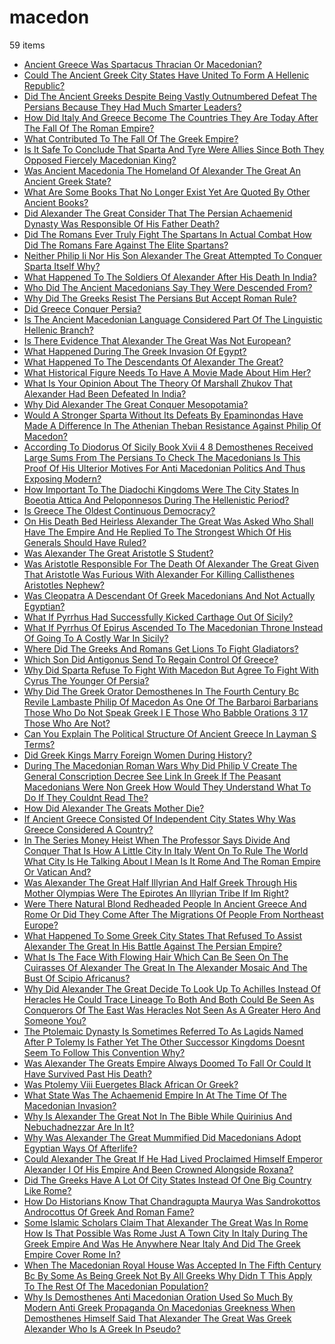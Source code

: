 # macedon
59 items

* [Ancient Greece Was Spartacus Thracian Or Macedonian?](./2015/ancient-greece-was-spartacus-thracian-or-macedonian.md)
* [Could The Ancient Greek City States Have United To Form A Hellenic Republic?](./2015/could-the-ancient-greek-city-states-have-united-to-form-a-hellenic-republic.md)
* [Did The Ancient Greeks Despite Being Vastly Outnumbered Defeat The Persians Because They Had Much Smarter Leaders?](./2015/did-the-ancient-greeks-despite-being-vastly-outnumbered-defeat-the-persians-because-they-had-much-smarter-leaders.md)
* [How Did Italy And Greece Become The Countries They Are Today After The Fall Of The Roman Empire?](./2015/how-did-italy-and-greece-become-the-countries-they-are-today-after-the-fall-of-the-roman-empire.md)
* [What Contributed To The Fall Of The Greek Empire?](./2015/what-contributed-to-the-fall-of-the-greek-empire.md)
* [Is It Safe To Conclude That Sparta And Tyre Were Allies Since Both They Opposed Fiercely Macedonian King?](./2016/is-it-safe-to-conclude-that-sparta-and-tyre-were-allies-since-both-they-opposed-fiercely-macedonian-king.md)
* [Was Ancient Macedonia The Homeland Of Alexander The Great An Ancient Greek State?](./2016/was-ancient-macedonia-the-homeland-of-alexander-the-great-an-ancient-greek-state.md)
* [What Are Some Books That No Longer Exist Yet Are Quoted By Other Ancient Books?](./2016/what-are-some-books-that-no-longer-exist-yet-are-quoted-by-other-ancient-books.md)
* [Did Alexander The Great Consider That The Persian Achaemenid Dynasty Was Responsible Of His Father Death?](./2017/did-alexander-the-great-consider-that-the-persian-achaemenid-dynasty-was-responsible-of-his-father-death.md)
* [Did The Romans Ever Truly Fight The Spartans In Actual Combat How Did The Romans Fare Against The Elite Spartans?](./2017/did-the-romans-ever-truly-fight-the-spartans-in-actual-combat-how-did-the-romans-fare-against-the-elite-spartans.md)
* [Neither Philip Ii Nor His Son Alexander The Great Attempted To Conquer Sparta Itself Why?](./2017/neither-philip-ii-nor-his-son-alexander-the-great-attempted-to-conquer-sparta-itself-why.md)
* [What Happened To The Soldiers Of Alexander After His Death In India?](./2017/what-happened-to-the-soldiers-of-alexander-after-his-death-in-india.md)
* [Who Did The Ancient Macedonians Say They Were Descended From?](./2017/who-did-the-ancient-macedonians-say-they-were-descended-from.md)
* [Why Did The Greeks Resist The Persians But Accept Roman Rule?](./2017/why-did-the-greeks-resist-the-persians-but-accept-roman-rule.md)
* [Did Greece Conquer Persia?](./2018/did-greece-conquer-persia.md)
* [Is The Ancient Macedonian Language Considered Part Of The Linguistic Hellenic Branch?](./2018/is-the-ancient-macedonian-language-considered-part-of-the-linguistic-hellenic-branch.md)
* [Is There Evidence That Alexander The Great Was Not European?](./2018/is-there-evidence-that-alexander-the-great-was-not-european.md)
* [What Happened During The Greek Invasion Of Egypt?](./2018/what-happened-during-the-greek-invasion-of-egypt.md)
* [What Happened To The Descendants Of Alexander The Great?](./2018/what-happened-to-the-descendants-of-alexander-the-great.md)
* [What Historical Figure Needs To Have A Movie Made About Him Her?](./2018/what-historical-figure-needs-to-have-a-movie-made-about-him-her.md)
* [What Is Your Opinion About The Theory Of Marshall Zhukov That Alexander Had Been Defeated In India?](./2018/what-is-your-opinion-about-the-theory-of-marshall-zhukov-that-alexander-had-been-defeated-in-india.md)
* [Why Did Alexander The Great Conquer Mesopotamia?](./2018/why-did-alexander-the-great-conquer-mesopotamia.md)
* [Would A Stronger Sparta Without Its Defeats By Epaminondas Have Made A Difference In The Athenian Theban Resistance Against Philip Of Macedon?](./2018/would-a-stronger-sparta-without-its-defeats-by-epaminondas-have-made-a-difference-in-the-athenian-theban-resistance-against-philip-of-macedon.md)
* [According To Diodorus Of Sicily Book Xvii 4 8 Demosthenes Received Large Sums From The Persians To Check The Macedonians Is This Proof Of His Ulterior Motives For Anti Macedonian Politics And Thus Exposing Modern?](./2019/according-to-diodorus-of-sicily-book-xvii-4-8-demosthenes-received-large-sums-from-the-persians-to-check-the-macedonians-is-this-proof-of-his-ulterior-motives-for-anti-macedonian-politics-and-thus-exposing-modern.md)
* [How Important To The Diadochi Kingdoms Were The City States In Boeotia Attica And Peloponnesos During The Hellenistic Period?](./2019/how-important-to-the-diadochi-kingdoms-were-the-city-states-in-boeotia-attica-and-peloponnesos-during-the-hellenistic-period.md)
* [Is Greece The Oldest Continuous Democracy?](./2019/is-greece-the-oldest-continuous-democracy.md)
* [On His Death Bed Heirless Alexander The Great Was Asked Who Shall Have The Empire And He Replied To The Strongest Which Of His Generals Should Have Ruled?](./2019/on-his-death-bed-heirless-alexander-the-great-was-asked-who-shall-have-the-empire-and-he-replied-to-the-strongest-which-of-his-generals-should-have-ruled.md)
* [Was Alexander The Great Aristotle S Student?](./2019/was-alexander-the-great-aristotle-s-student.md)
* [Was Aristotle Responsible For The Death Of Alexander The Great Given That Aristotle Was Furious With Alexander For Killing Callisthenes Aristotles Nephew?](./2019/was-aristotle-responsible-for-the-death-of-alexander-the-great-given-that-aristotle-was-furious-with-alexander-for-killing-callisthenes-aristotles-nephew.md)
* [Was Cleopatra A Descendant Of Greek Macedonians And Not Actually Egyptian?](./2019/was-cleopatra-a-descendant-of-greek-macedonians-and-not-actually-egyptian.md)
* [What If Pyrrhus Had Successfully Kicked Carthage Out Of Sicily?](./2019/what-if-pyrrhus-had-successfully-kicked-carthage-out-of-sicily.md)
* [What If Pyrrhus Of Epirus Ascended To The Macedonian Throne Instead Of Going To A Costly War In Sicily?](./2019/what-if-pyrrhus-of-epirus-ascended-to-the-macedonian-throne-instead-of-going-to-a-costly-war-in-sicily.md)
* [Where Did The Greeks And Romans Get Lions To Fight Gladiators?](./2019/where-did-the-greeks-and-romans-get-lions-to-fight-gladiators.md)
* [Which Son Did Antigonus Send To Regain Control Of Greece?](./2019/which-son-did-antigonus-send-to-regain-control-of-greece.md)
* [Why Did Sparta Refuse To Fight With Macedon But Agree To Fight With Cyrus The Younger Of Persia?](./2019/why-did-sparta-refuse-to-fight-with-macedon-but-agree-to-fight-with-cyrus-the-younger-of-persia.md)
* [Why Did The Greek Orator Demosthenes In The Fourth Century Bc Revile Lambaste Philip Of Macedon As One Of The Barbaroi Barbarians Those Who Do Not Speak Greek I E Those Who Babble Orations 3 17 Those Who Are Not?](./2019/why-did-the-greek-orator-demosthenes-in-the-fourth-century-bc-revile-lambaste-philip-of-macedon-as-one-of-the-barbaroi-barbarians-those-who-do-not-speak-greek-i-e-those-who-babble-orations-3-17-those-who-are-not.md)
* [Can You Explain The Political Structure Of Ancient Greece In Layman S Terms?](./2020/can-you-explain-the-political-structure-of-ancient-greece-in-layman-s-terms.md)
* [Did Greek Kings Marry Foreign Women During History?](./2020/did-greek-kings-marry-foreign-women-during-history.md)
* [During The Macedonian Roman Wars Why Did Philip V Create The General Conscription Decree See Link In Greek If The Peasant Macedonians Were Non Greek How Would They Understand What To Do If They Couldnt Read The?](./2020/during-the-macedonian-roman-wars-why-did-philip-v-create-the-general-conscription-decree-see-link-in-greek-if-the-peasant-macedonians-were-non-greek-how-would-they-understand-what-to-do-if-they-couldnt-read-the.md)
* [How Did Alexander The Greats Mother Die?](./2020/how-did-alexander-the-greats-mother-die.md)
* [If Ancient Greece Consisted Of Independent City States Why Was Greece Considered A Country?](./2020/if-ancient-greece-consisted-of-independent-city-states-why-was-greece-considered-a-country.md)
* [In The Series Money Heist When The Professor Says Divide And Conquer That Is How A Little City In Italy Went On To Rule The World What City Is He Talking About I Mean Is It Rome And The Roman Empire Or Vatican And?](./2020/in-the-series-money-heist-when-the-professor-says-divide-and-conquer-that-is-how-a-little-city-in-italy-went-on-to-rule-the-world-what-city-is-he-talking-about-i-mean-is-it-rome-and-the-roman-empire-or-vatican-and.md)
* [Was Alexander The Great Half Illyrian And Half Greek Through His Mother Olympias Were The Epirotes An Illyrian Tribe If Im Right?](./2020/was-alexander-the-great-half-illyrian-and-half-greek-through-his-mother-olympias-were-the-epirotes-an-illyrian-tribe-if-im-right.md)
* [Were There Natural Blond Redheaded People In Ancient Greece And Rome Or Did They Come After The Migrations Of People From Northeast Europe?](./2020/were-there-natural-blond-redheaded-people-in-ancient-greece-and-rome-or-did-they-come-after-the-migrations-of-people-from-northeast-europe.md)
* [What Happened To Some Greek City States That Refused To Assist Alexander The Great In His Battle Against The Persian Empire?](./2020/what-happened-to-some-greek-city-states-that-refused-to-assist-alexander-the-great-in-his-battle-against-the-persian-empire.md)
* [What Is The Face With Flowing Hair Which Can Be Seen On The Cuirasses Of Alexander The Great In The Alexander Mosaic And The Bust Of Scipio Africanus?](./2020/what-is-the-face-with-flowing-hair-which-can-be-seen-on-the-cuirasses-of-alexander-the-great-in-the-alexander-mosaic-and-the-bust-of-scipio-africanus.md)
* [Why Did Alexander The Great Decide To Look Up To Achilles Instead Of Heracles He Could Trace Lineage To Both And Both Could Be Seen As Conquerors Of The East Was Heracles Not Seen As A Greater Hero And Someone You?](./2020/why-did-alexander-the-great-decide-to-look-up-to-achilles-instead-of-heracles-he-could-trace-lineage-to-both-and-both-could-be-seen-as-conquerors-of-the-east-was-heracles-not-seen-as-a-greater-hero-and-someone-you.md)
* [The Ptolemaic Dynasty Is Sometimes Referred To As Lagids Named After P Tolemy Is Father Yet The Other Successor Kingdoms Doesnt Seem To Follow This Convention Why?](./2021/the-ptolemaic-dynasty-is-sometimes-referred-to-as-lagids-named-after-p-tolemy-is-father-yet-the-other-successor-kingdoms-doesnt-seem-to-follow-this-convention-why.md)
* [Was Alexander The Greats Empire Always Doomed To Fall Or Could It Have Survived Past His Death?](./2021/was-alexander-the-greats-empire-always-doomed-to-fall-or-could-it-have-survived-past-his-death.md)
* [Was Ptolemy Viii Euergetes Black African Or Greek?](./2021/was-ptolemy-viii-euergetes-black-african-or-greek.md)
* [What State Was The Achaemenid Empire In At The Time Of The Macedonian Invasion?](./2021/what-state-was-the-achaemenid-empire-in-at-the-time-of-the-macedonian-invasion.md)
* [Why Is Alexander The Great Not In The Bible While Quirinius And Nebuchadnezzar Are In It?](./2021/why-is-alexander-the-great-not-in-the-bible-while-quirinius-and-nebuchadnezzar-are-in-it.md)
* [Why Was Alexander The Great Mummified Did Macedonians Adopt Egyptian Ways Of Afterlife?](./2021/why-was-alexander-the-great-mummified-did-macedonians-adopt-egyptian-ways-of-afterlife.md)
* [Could Alexander The Great If He Had Lived Proclaimed Himself Emperor Alexander I Of His Empire And Been Crowned Alongside Roxana?](./2022/could-alexander-the-great-if-he-had-lived-proclaimed-himself-emperor-alexander-i-of-his-empire-and-been-crowned-alongside-roxana.md)
* [Did The Greeks Have A Lot Of City States Instead Of One Big Country Like Rome?](./2022/did-the-greeks-have-a-lot-of-city-states-instead-of-one-big-country-like-rome.md)
* [How Do Historians Know That Chandragupta Maurya Was Sandrokottos Androcottus Of Greek And Roman Fame?](./2022/how-do-historians-know-that-chandragupta-maurya-was-sandrokottos-androcottus-of-greek-and-roman-fame.md)
* [Some Islamic Scholars Claim That Alexander The Great Was In Rome How Is That Possible Was Rome Just A Town City In Italy During The Greek Empire And Was He Anywhere Near Italy And Did The Greek Empire Cover Rome In?](./2022/some-islamic-scholars-claim-that-alexander-the-great-was-in-rome-how-is-that-possible-was-rome-just-a-town-city-in-italy-during-the-greek-empire-and-was-he-anywhere-near-italy-and-did-the-greek-empire-cover-rome-in.md)
* [When The Macedonian Royal House Was Accepted In The Fifth Century Bc By Some As Being Greek Not By All Greeks Why Didn T This Apply To The Rest Of The Macedonian Population?](./2022/when-the-macedonian-royal-house-was-accepted-in-the-fifth-century-bc-by-some-as-being-greek-not-by-all-greeks-why-didn-t-this-apply-to-the-rest-of-the-macedonian-population.md)
* [Why Is Demosthenes Anti Macedonian Oration Used So Much By Modern Anti Greek Propaganda On Macedonias Greekness When Demosthenes Himself Said That Alexander The Great Was Greek Alexander Who Is A Greek In Pseudo?](./2022/why-is-demosthenes-anti-macedonian-oration-used-so-much-by-modern-anti-greek-propaganda-on-macedonias-greekness-when-demosthenes-himself-said-that-alexander-the-great-was-greek-alexander-who-is-a-greek-in-pseudo.md)
